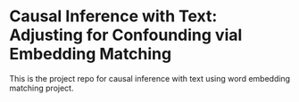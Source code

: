 # Causal Inference with Text: Adjusting for Confounding vial Embedding Matching
 This is the project repo for causal inference with text using word embedding matching project.
